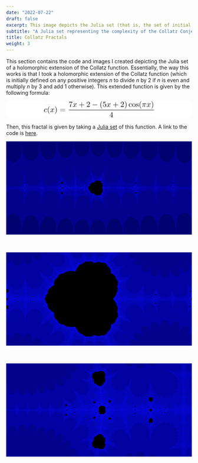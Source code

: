 ```yaml
---
date: "2022-07-22"
draft: false
excerpt: This image depicts the Julia set (that is, the set of initial values which remain bounded under iteration) of a holomorphic extension of the Collatz function (which is initially defined on any positive integers *n* to divide *n* by 2 if *n* is even and multiply *n* by 3 and add 1 otherwise). This results in a fractal representing the complexity of the Collatz Conjecture.
subtitle: "A Julia set representing the complexity of the Collatz Conjecture"
title: Collatz Fractals
weight: 3
---
```


This section contains the code and images I created depicting the Julia set of a holomorphic extension of the Collatz function. Essentially, the way this works is that I took a holomorphic extension of the Collatz function (which is initially defined on any positive integers *n* to divide *n* by 2 if *n* is even and multiply *n* by 3 and add 1 otherwise). This extended function is given by the following formula:

<img src="images/collatz-function.png" alt="Collatz Function Extended" width=600>

Then, this fractal is given by taking a <a href="https://en.wikipedia.org/wiki/Julia_set">Julia set</a> of this function. A link to the code is <a href="collatz_generator.py" target="_blank">here</a>.

<img src="images/collatz1-edited.png" alt="Collatz Fractal 1" width=600>
<p><br></p>
<img src="images/collatz2-edited.png" alt="Collatz Fractal 2" width=600>
<p><br></p>
<img src="images/collatz3-edited.png" alt="Collatz Fractal 3" width=600>
<p><br></p>